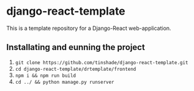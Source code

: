 # django-react-template
This is a template repository  for a Django-React web-application.


## Installating and eunning the project

1. `git clone https://github.com/tinshade/django-react-template.git`
2. `cd django-react-template/drtemplate/frontend`
3. `npm i && npm run build`
4. `cd ../ && python manage.py runserver`
